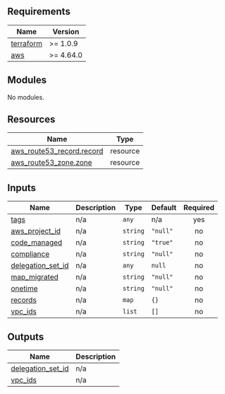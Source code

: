 <!-- BEGIN_TF_DOCS -->
## Requirements

| Name | Version |
|------|---------|
| <a name="requirement_terraform"></a> [terraform](#requirement\_terraform) | >= 1.0.9 |
| <a name="requirement_aws"></a> [aws](#requirement\_aws) | >= 4.64.0 |

## Modules

No modules.

## Resources

| Name | Type |
|------|------|
| [aws_route53_record.record](https://registry.terraform.io/providers/hashicorp/aws/latest/docs/resources/route53_record) | resource |
| [aws_route53_zone.zone](https://registry.terraform.io/providers/hashicorp/aws/latest/docs/resources/route53_zone) | resource |

## Inputs

| Name | Description | Type | Default | Required |
|------|-------------|------|---------|:--------:|
| <a name="input_tags"></a> [tags](#input\_tags) | n/a | `any` | n/a | yes |
| <a name="input_aws_project_id"></a> [aws\_project\_id](#input\_aws\_project\_id) | n/a | `string` | `"null"` | no |
| <a name="input_code_managed"></a> [code\_managed](#input\_code\_managed) | n/a | `string` | `"true"` | no |
| <a name="input_compliance"></a> [compliance](#input\_compliance) | n/a | `string` | `"null"` | no |
| <a name="input_delegation_set_id"></a> [delegation\_set\_id](#input\_delegation\_set\_id) | n/a | `any` | `null` | no |
| <a name="input_map_migrated"></a> [map\_migrated](#input\_map\_migrated) | n/a | `string` | `"null"` | no |
| <a name="input_onetime"></a> [onetime](#input\_onetime) | n/a | `string` | `"null"` | no |
| <a name="input_records"></a> [records](#input\_records) | n/a | `map` | `{}` | no |
| <a name="input_vpc_ids"></a> [vpc\_ids](#input\_vpc\_ids) | n/a | `list` | `[]` | no |

## Outputs

| Name | Description |
|------|-------------|
| <a name="output_delegation_set_id"></a> [delegation\_set\_id](#output\_delegation\_set\_id) | n/a |
| <a name="output_vpc_ids"></a> [vpc\_ids](#output\_vpc\_ids) | n/a |
<!-- END_TF_DOCS -->